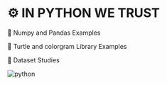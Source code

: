 #  ⚙️ IN PYTHON WE TRUST
🔢 Numpy and Pandas Examples

🔢 Turtle and colorgram Library Examples

🐍 Dataset Studies
 
![python](https://raw.githubusercontent.com/onursercanyilmaz/PythonLogs/master/Flask/htmls/python.png)
